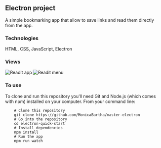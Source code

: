 ## Electron project

A simple bookmarking app that allow to save links and read
them directly from the app.

### Technologies

HTML, CSS, JavaScript, Electron

### Views

![Readit app]("/readit.png")
![Readit menu]("/readit-menu.png")

### To use

To clone and run this repository you'll need Git and Node.js
(which comes with npm) installed on your computer. From your
command line:</br>

        # Clone this repository
        git clone https://github.com/MonicaBartha/master-electron
        # Go into the repository
        cd electron-quick-start
        # Install dependencies
        npm install
        # Run the app
        npm run watch
